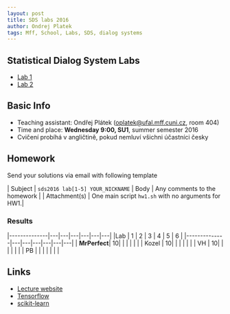 ```yaml
---
layout: post
title: SDS labs 2016
author: Ondrej Platek
tags: Mff, School, Labs, SDS, dialog systems 
---
```


Statistical Dialog System Labs
------------------------------
- [Lab 1](/2016/02/29/sds-lab-1/)
- [Lab 2](/2016/02/29/sds-lab-2/)

Basic Info
----------
- Teaching assistant: Ondřej Plátek (oplatek@ufal.mff.cuni.cz, room 404)
- Time and place: **Wednesday 9:00, SU1**, summer semester 2016
- Cvičení probíhá v angličtině, pokud nemluví všichni účastníci česky

Homework
--------
Send your solutions via email with following template

| Subject | `sds2016 lab[1-5] YOUR_NICKNAME`
| Body    | Any comments to the homework |
| Attachment(s) | One main script `hw1.sh` with no arguments for HW1.|

### Results

|--------------|---|---|---|---|---|---|
|Lab           | 1 | 2 | 3 | 4 | 5 | 6 | 
|--------------|---|---|---|---|---|---|
| **MrPerfect**| 10|   |   |   |   |   |
| Kozel        | 10|   |   |   |   |   |
| VH           | 10|   |   |   |   |   |
| PB           |   |   |   |   |   |   |

Links
-----
- [Lecture website][lecture]
- [Tensorflow][tensorflow]
- [scikit-learn][scikit-learn]


[lecture]: https://sites.google.com/site/filipjurcicek/teaching/statistical-dialogue-systems
[scikit-learn]: http://scikit-learn.org/stable/
[tensorflow]: https://www.tensorflow.org/
